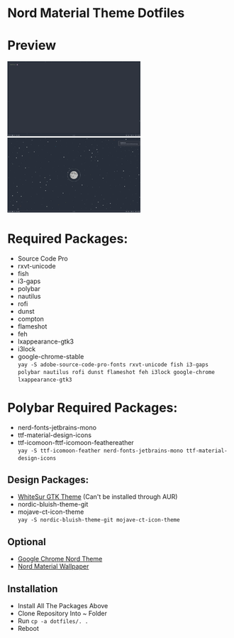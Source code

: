 # Nord Material Theme Dotfiles

# Preview
<img src="preview1.png" alt="Preview 1" width="300"/>
<img src="preview2.png" alt="Preview 2" width="300"/>

# Required Packages:
- Source Code Pro
- rxvt-unicode
- fish
- i3-gaps
- polybar
- nautilus
- rofi
- dunst
- compton
- flameshot
- feh
- lxappearance-gtk3
- i3lock
- google-chrome-stable\
`yay -S adobe-source-code-pro-fonts rxvt-unicode fish i3-gaps polybar nautilus rofi dunst flameshot feh i3lock google-chrome lxappearance-gtk3`

# Polybar Required Packages:
- nerd-fonts-jetbrains-mono
- ttf-material-design-icons
- ttf-icomoon-fttf-icomoon-feathereather\
`yay -S ttf-icomoon-feather nerd-fonts-jetbrains-mono ttf-material-design-icons`

## Design Packages:
- [WhiteSur GTK Theme](https://github.com/vinceliuice/WhiteSur-gtk-theme) (Can't be installed through AUR)
- nordic-bluish-theme-git
- mojave-ct-icon-theme\
`yay -S nordic-bluish-theme-git mojave-ct-icon-theme`

## Optional
- [Google Chrome Nord Theme](https://chrome.google.com/webstore/detail/nord/abehfkkfjlplnjadfcjiflnejblfmmpj?hl=en-GB)
- [Nord Material Wallpaper](https://preview.redd.it/krjef9fchcx61.jpg?width=3200&format=pjpg&auto=webp&s=689d9e1d838ebf172f0fb9b3c3744c39d5c9c867)

## Installation
- Install All The Packages Above
- Clone Repository Into ~ Folder
- Run `cp -a dotfiles/. .`
- Reboot  
